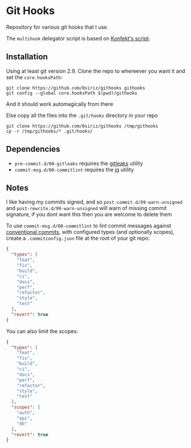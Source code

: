 # Git Hooks
Repository for various git hooks that I use.

The `multihook` delegator script is based on [Konfekt's script](https://gist.github.com/Konfekt/d9e86763b0f3febd7b2f7ca589f6c482).

## Installation
Using at least git version 2.9. Clone the repo to whereever you want it and set the `core.hooksPath`:
```
git clone https://github.com/0siriz/githooks githooks
git config --global core.hooksPath $(pwd)/githooks
```

And it should work automagically from there

Else copy all the files into the `.git/hooks` directory in your repo
```
git clone https://github.com/0siriz/githooks /tmp/githooks
cp -r /tmp/githooks/* .git/hooks/
```

## Dependencies
- `pre-commit.d/00-gitleaks` requires the [gitleaks](https://github.com/gitleaks/gitleaks) utility
- `commit-msg.d/00-commitlint` requires the [jq](https://github.com/jqlang/jq) utility

## Notes
I like having my commits signed, and so `post-commit.d/99-warn-unsigned` and `post-rewrite.d/99-warn-unsigned` will warn of missing commit signature, if you dont want this then you are welcome to delete them

To use `commit-msg.d/00-commitlint` to lint commit messages against [conventional commits](https://conventionalcommits.org), with configured types (and optionally scopes), create a `.commitconfig.json` file at the root of your git repo:
```json
{
  "types": [
    "feat",
    "fix",
    "build",
    "ci",
    "docs",
    "perf",
    "refactor",
    "style",
    "test"
  ],
  "revert": true
}
```
You can also limit the scopes:
```json
{
  "types": [
    "feat",
    "fix",
    "build",
    "ci",
    "docs",
    "perf",
    "refactor",
    "style",
    "test"
  ],
  "scopes": [
    "auth",
    "api",
    "db"
  ],
  "revert": true
}
```
